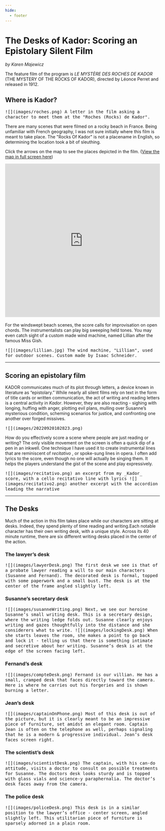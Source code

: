 ```yaml
---
hide:
  - footer
---
```


# The Desks of Kador: Scoring an Epistolary Silent Film

*by Karen Majewicz*

The feature film of the program is _LE MYSTÈRE DES ROCHES DE KADOR_ (THE MYSTERY OF THE ROCKS OF KADOR), directed by Léonce Perret and released in 1912.


## Where is Kador?

<kbd>
![](images/roches.png)
A letter in the film asking a character to meet them at the "Roches (Rocks) de Kador".
</kbd>

There are many scenes that were filmed on a rocky beach in France. Being unfamiliar with French geography, I was not sure initially where this film is meant to take place. The "Rocks Of Kador" is not a placename in English, so determining the location took a bit of sleuthing.  

Click the arrows on the map to see the places depicted in the film. ([View the map in full screen here](https://umn.maps.arcgis.com/apps/instant/exhibit/index.html?appid=0160020ad120485da0c55e9e230cf565))


<iframe src="https://umn.maps.arcgis.com/apps/instant/exhibit/index.html?appid=0160020ad120485da0c55e9e230cf565" width="100%" height="500" frameborder="0" style="border:0" allowfullscreen>iFrames are not supported on this page.</iframe>

For the windswept beach scenes, the score calls for improvisation on open chords. The instrumentalists can play big sweeping held tones. You may even catch sight of a custom made wind machine, named Lillian after the famous Miss Gish.

<kbd>
![](images/lillian.jpg)
The wind machine, "Lillian", used for outdoor scenes. Custom made by Isaac Schneider.
</kbd>

-------------

## Scoring an epistolary film

KADOR communicates much of its plot through letters, a device known in literature as “epistolary.”  While nearly all silent films rely on text in the form of title cards or written communication, the act of writing and reading letters is a central activity in _Kador_. However, they are also reacting - sighing with longing, huffing with anger, plotting evil plans, mulling over Susanne’s mysterious condition, scheming scenarios for justice, and confronting one another over forged missives.

<kbd>
![](images/20220920102823.png)
</kbd>

How do you effectively score a scene where people are just reading or writing? The only visible movement on the screen is often a quick dip of a pen in an inkwell. One technique I have used it to create instrumental lines that are reminiscent of _recitativo_ , or spoke-sung lines in opera.  I often add lyrics to the score, even though no one will actually be singing them. It helps the players understand the gist of the scene and play expressively.

<kbd>
![](images/recitativo.png)
an excerpt from my _Kador_ score, with a cello recitativo line with lyrics
</kbd>

<kbd>
![](images/recitativo2.png)
another excerpt with the accordion leading the narrative
</kbd>

-------------
## The Desks

Much of the action in this film takes place while our characters are sitting at desks. Indeed, they spend plenty of time reading and writing.Each notable character has their own writing desk, with a unique style.  Across its 40 minute runtime, there are six different writing desks placed in the center of the action.


### The lawyer’s desk
<kbd>
 ![](images/lawyerDesk.png)
The first desk we see is that of a probate lawyer reading a will to our main characters (Susanne and Fernand). The decorated desk is formal, topped with some paperwork and a small bust. The desk is at the center of the frame angled slightly left.
</kbd>

### Susanne’s secretary desk
<kbd>
![](images/susanneWriting.png)
Next, we see our heroine Susanne’s small writing desk. This is a secretary design, where the writing ledge folds out. Susanne clearly enjoys writing and gazes thoughtfully into the distance and she considerers what to write. </kbd>

<kbd>
![](images/lockingDesk.png)
When she starts leaves the room, she makes a point to go back and lock it - telling us that there is something intimate and secretive about her writing. Susanne’s desk is at the edge of the screen facing left.
</kbd>

### Fernand’s desk
<kbd>
![](images/compteDesk.png)
Fernand is our villian. He has a small, cramped desk that faces directly toward the camera. Here is where he carries out his forgeries and is shown burning a letter.
</kbd>

### Jean’s desk
<kbd>
![](images/captainOnPhone.png)
Most of this desk is out of the picture, but it is clearly meant to be an impressive piece of furniture, set amidst an elegant room. Captain Jean is often on the telephone as well, perhaps signaling that he is a modern & progressive individual. Jean’s desk faces screen right.
</kbd>

###  The scientist’s desk 
<kbd>
![](images/scientistDesk.png)
The captain, with his can-do attitude, visits a doctor to consult on possible treatments for Susanne. The doctors desk looks sturdy and is topped with glass vials and science-y paraphernalia. The doctor’s desk faces away from the camera.
</kbd>

###  The police desk
<kbd>
![](images/policeDesk.png)
This desk is in a similar position to the lawyer’s office - center screen, angled slightly left. This utilitarian piece of furniture is sparsely adorned in a plain room.
</kbd>

